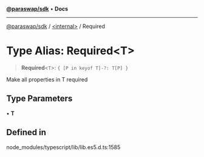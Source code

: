 [**@paraswap/sdk**](../../README.md) • **Docs**

***

[@paraswap/sdk](../../globals.md) / [\<internal\>](../README.md) / Required

# Type Alias: Required\<T\>

> **Required**\<`T`\>: `{ [P in keyof T]-?: T[P] }`

Make all properties in T required

## Type Parameters

• **T**

## Defined in

node\_modules/typescript/lib/lib.es5.d.ts:1585
